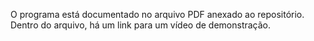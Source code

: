 O programa está documentado no arquivo PDF anexado ao repositório. Dentro do arquivo, há um link para um vídeo de demonstração.
